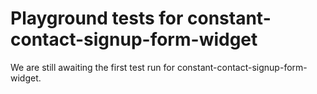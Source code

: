 # Playground tests for constant-contact-signup-form-widget
We are still awaiting the first test run for constant-contact-signup-form-widget.
